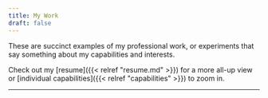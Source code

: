 ```yaml
---
title: My Work
draft: false
---
```


These are succinct examples of my professional work, or experiments that say something about my capabilities and interests.

Check out my [resume]({{< relref "resume.md" >}}) for a more all-up view or [individual capabilities]({{< relref "capabilities" >}}) to zoom in.

---
